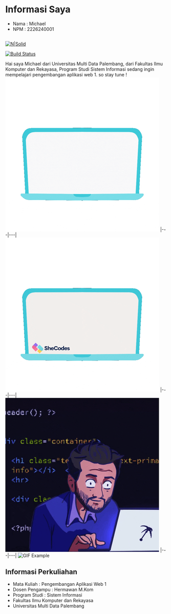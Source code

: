 # Informasi Saya
- Nama : Michael
- NPM : 2226240001
##

[![N|Solid](https://cldup.com/dTxpPi9lDf.thumb.png)](https://nodesource.com/products/nsolid)

[![Build Status](https://travis-ci.org/joemccann/dillinger.svg?branch=master)](https://travis-ci.org/joemccann/dillinger)

Hai saya Michael dari Universitas Multi Data Palembang,
dari Fakultas Ilmu Komputer dan Rekayasa, Program Studi Sistem Informasi
sedang ingin mempelajari pengembangan aplikasi web 1. so stay tune !
![GIF Example](https://github.com/michaelaero21/Michael_Github/blob/main/helloworld.gif)
|---|---|
![GIF Example](https://github.com/michaelaero21/Michael_Github/blob/main/coding2.gif)
|---|---|
![GIF Example](https://github.com/michaelaero21/Michael_Github/blob/main/coding.gif)
|---|---|
![GIF Example](https://github.com/michaelaero21/Michael_Github/blob/main/hack1.gif)







## Informasi Perkuliahan
- Mata Kuliah : Pengembangan Aplikasi Web 1
- Dosen Pengampu : Hermawan M.Kom
- Program Studi : Sistem Informasi
- Fakultas Ilmu Komputer dan Rekayasa
- Universitas Multi Data Palembang
